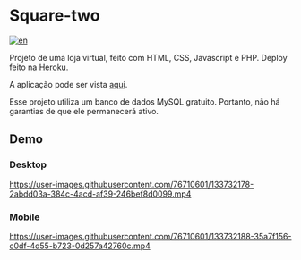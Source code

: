 # Square-two
[![en](https://img.shields.io/badge/lang-en-red.svg)](https://github.com/rafomiya/square-two/blob/main/README.md)

Projeto de uma loja virtual, feito com HTML, CSS, Javascript e PHP. Deploy feito na [Heroku](https://www.heroku.com/).

A aplicação pode ser vista [aqui](https://square-two.herokuapp.com/).

Esse projeto utiliza um banco de dados MySQL gratuito. Portanto, não há garantias de que ele permanecerá ativo.

## Demo

### Desktop

https://user-images.githubusercontent.com/76710601/133732178-2abdd03a-384c-4acd-af39-246bef8d0099.mp4

### Mobile

https://user-images.githubusercontent.com/76710601/133732188-35a7f156-c0df-4d55-b723-0d257a42760c.mp4
